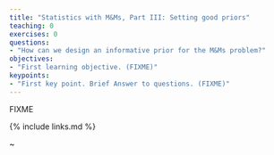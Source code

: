```yaml
---
title: "Statistics with M&Ms, Part III: Setting good priors"
teaching: 0
exercises: 0
questions:
- "How can we design an informative prior for the M&Ms problem?"
objectives:
- "First learning objective. (FIXME)"
keypoints:
- "First key point. Brief Answer to questions. (FIXME)"
---
```

FIXME

{% include links.md %}

~                                                                               


